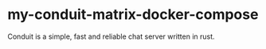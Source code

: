# my-conduit-matrix-docker-compose
Conduit is a simple, fast and reliable chat server written in rust.
